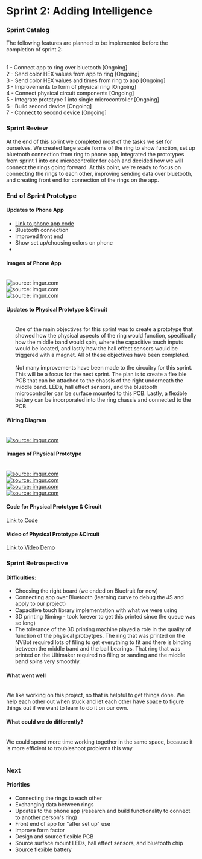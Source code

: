 # Sprint 2: Adding Intelligence

### Sprint Catalog

The following features are planned to be implemented before the completion of sprint 2:

<br>1 - Connect app to ring over bluetooth                        [Ongoing]
<br>2 - Send color HEX values from app to ring                    [Ongoing]
<br>3 - Send color HEX values and times from ring to app          [Ongoing]
<br>3 - Improvements to form of physical ring                     [Ongoing]
<br>4 - Connect physical circuit components                       [Ongoing]
<br>5 - Integrate prototype 1 into single microcontroller         [Ongoing]
<br>6 - Build second device                                       [Ongoing]
<br>7 - Connect to second device                                  [Ongoing]


### Sprint Review  

At the end of this sprint we completed most of the tasks we set for ourselves. We created large scale forms of the ring to show function, set up bluetooth connection from ring to phone app, integrated the prototypes from sprint 1 into one microcontroller for each and decided how we will connect the rings going forward. At this point, we're ready to focus on connecting the rings to each other, improving sending data over bluetooth, and creating front end for connection of the rings on the app.


### End of Sprint Prototype

#### Updates to Phone App
<ul>
  <li><a href="https://github.com/kiramulshine/MoodringApp">Link to phone app code</a> 
  <li>Bluetooth connection
  <li>Improved front end</li>
  <li>Show set up/choosing colors on phone</li>
  <li>
</ul>

#### Images of Phone App

<br><img src="https://i.imgur.com/XwfnEG4m.png" title="source: imgur.com" />
<br><img src="https://i.imgur.com/JirX8hDm.png" title="source: imgur.com" />
<br><img src="https://i.imgur.com/GXCNYllm.png" title="source: imgur.com" />
 
 
 #### Updates to Physical Prototype & Circuit
 <ul>
  <br> One of the main objectives for this sprint was to create a prototype that showed how the physical aspects of the ring would function, specifically how the middle band would spin, where the capacitive touch inputs would be located, and lastly how the hall effect sensors would be triggered with a magnet.  All of these objectives have been completed.  
  <br>
  <br> Not many improvements have been made to the circuitry for this sprint.  This will be a focus for the next sprint.  The plan is to create a flexible PCB that can be attached to the chassis of the right underneath the middle band.  LEDs, hall effect sensors, and the bluetooth microcontroller can be surface mounted to this PCB.  Lastly, a flexible battery can be incorporated into the ring chassis and connected to the PCB.
 </ul>
 
 #### Wiring Diagram
 
 <br><a href="https://imgur.com/W57jv7J"><img src="https://i.imgur.com/W57jv7J.jpg" title="source: imgur.com" /></a>
 
 #### Images of Physical Prototype
 
 <br><a href="https://imgur.com/QkgCBH1"><img src="https://i.imgur.com/QkgCBH1.png" title="source: imgur.com" /></a>
 <br><a href="https://imgur.com/bcgUlrj"><img src="https://i.imgur.com/bcgUlrj.jpg" title="source: imgur.com" /></a>
 <br><a href="https://imgur.com/KBZweYW"><img src="https://i.imgur.com/KBZweYW.jpg" title="source: imgur.com" /></a>
 <br><a href="https://imgur.com/53xhpuJ"><img src="https://i.imgur.com/53xhpuJ.jpg" title="source: imgur.com" /></a>
 
 #### Code for Physical Prototype & Circuit
 
 <a href="https://github.com/daraghbyrne/advancediot2018/tree/moodRing-dev/students/kmulshin_crwillia/sprint-2/Proto2">Link to Code</a>
 
 #### Video of Physical Prototype &Circuit
 
 <a href="https://youtu.be/GfTulJOd1cg">Link to Video Demo</a>
 

### Sprint Retrospective 

#### Difficulties:
<ul>
  <li> Choosing the right board (we ended on Bluefruit for now) </li>
  <li> Connecting app over Bluetooth (learning curve to debug the JS and apply to our project)</li>
  <li> Capacitive touch library implementation with what we were using </li>
  <li> 3D printing (timing - took forever to get this printed since the queue was so long)</li>
  <li> The tolerance of the 3D printing machine played a role in the quality of function of the physical protoytpes.  The ring that was printed on the NVBot required lots of filing to get everything to fit and there is binding between the middle band and the ball bearings.  That ring that was printed on the Ultimaker required no filing or sanding and the middle band spins very smoothly.</li>
 </ul>
 
#### What went well
<br> We like working on this project, so that is helpful to get things done. We help each other out when stuck and let each other have space to figure things out if we want to learn to do it on our own. 
<br>

#### What could we do differently?

<br> We could spend more time working together in the same space, because it is more efficient to troubleshoot problems this way
<br>
<br>

### Next

#### Priorities
<ul>
  <li>Connecting the rings to each other</li>
  <li>Exchanging data between rings</li>
  <li>Updates to the phone app (research and build functionality to connect to another person's ring)</li>
  <li>Front end of app for "after set up" use</li>
  <li>Improve form factor</li>
  <li>Design and source flexible PCB</li>
  <li>Source surface mount LEDs, hall effect sensors, and bluetooth chip</li>
  <li>Source flexible battery</li>
 </ul>

